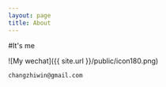 ```yaml
---
layout: page
title: About
---
```


#It's me

![My wechat]({{ site.url }}/public/icon180.png)

`changzhiwin@gmail.com`
